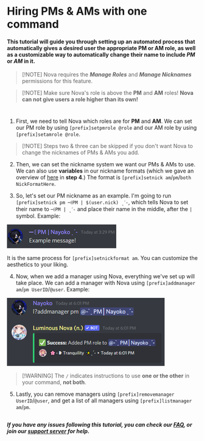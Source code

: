 ﻿# Hiring PMs & AMs with one command
#### This tutorial will guide you through setting up an automated process that automatically gives a desired user the appropriate PM or AM role, as well as a customizable way to automatically change their name to include *PM* or *AM* in it.
> [!NOTE] Nova requires the ***Manage Roles*** and ***Manage Nicknames*** permissions for this feature.

> [!NOTE] Make sure Nova's role is above the **PM** and **AM** roles! **Nova can not give users a role higher than its own!**
#
1. First, we need to tell Nova which roles are for **PM** and **AM**. We can set our PM role by using `[prefix]setpmrole @role` and our AM role by using `[prefix]setamrole @role`.
> [!NOTE] Steps two & three can be skipped if you don't want Nova to change the nicknames of PMs & AMs you add.

2. Then, we can set the nickname system we want our PMs & AMs to use. We can also use **variables** in our nickname formats (which we gave an overview of [here](https://github.com/Naiyoko/nova-markdown/blob/master/tutorials/custom_reply.md) in **step 4**.) The format is `[prefix]setnick am`/`pm`/`both NickFormatHere`.

3. So, let's set our PM nickname as an example. I'm going to run `[prefix]setnick pm ─꒰PM | $(user.nick) ˎˊ-`, which tells Nova to set their name to `─꒰PM | ˎˊ-` and place their name in the middle, after the `|` symbol. Example:

![nickformat_ex1](../images/nickformat_ex1.png)

It is the same process for `[prefix]setnickformat am`. You can customize the aesthetics to your liking.

4. Now, when we add a manager using Nova, everything we've set up will take place. We can add a manager with Nova using `[prefix]addmanager am`/`pm UserID`/`@user`. Example:

![addmanager](../images/addmanager1.png)

> [!WARNING] The `/` indicates instructions to use **one or the other** in your command, **not both**.

5. Lastly, you can remove managers using `[prefix]removemanager UserID`/`@user`, and get a list of all managers using `[prefix]listmanager am`/`pm`.

##
***If you have any issues following this tutorial, you can check our [FAQ](../faq.md), or join our [support server](https://discord.gg/cAKmRVrsjR) for help.***